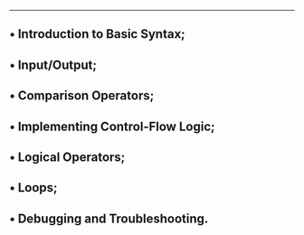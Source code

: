 ---------------------------------------------------------------------------------
• Introduction to Basic Syntax;
---------------------------------------------------------------------------------
• Input/Output;
---------------------------------------------------------------------------------
• Comparison Operators;
---------------------------------------------------------------------------------
• Implementing Control-Flow Logic;
---------------------------------------------------------------------------------
• Logical Operators;
---------------------------------------------------------------------------------
• Loops;
---------------------------------------------------------------------------------
• Debugging and Troubleshooting.
---------------------------------------------------------------------------------
